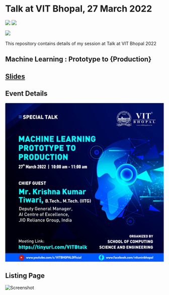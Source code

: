 # Talk at VIT Bhopal, 27 March 2022

[![](https://img.shields.io/github/license/sourcerer-io/hall-of-fame.svg?colorB=ff0000)](https://github.com/KrishnaKumarTiwari/talks/blob/master/LICENSE.md)
[![](https://img.shields.io/badge/badge-Krishna--Kumar--Tiwari-brightgreen)](https://www.linkedin.com/in/agentkk/)


[![](https://sourcerer.io/fame/KrishnaKumarTiwari/KrishnaKumarTiwari/talks/images/0)](https://ml-ai.in)

This repository contains details of my session at Talk at VIT Bhopal 2022 

## Machine Learning : Prototype to {Production}


## [Slides](https://docs.google.com/presentation/d/1xcUJ0rBLJWPwl1RGL5OIJkI75NgUlpiIQswvi7lU-ZY/edit?usp=sharing)


## Event Details 
![Screenshot](vitb.png)
 
 
## Listing Page 

![Screenshot](ainorth-listing.png)
